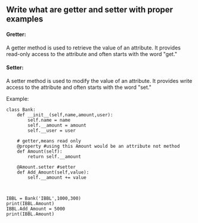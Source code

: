 ## Write what are getter and setter with proper examples

#### Gretter:
A getter method is used to retrieve the value of an attribute. It provides read-only access to the attribute and often starts with the word "get."

#### Setter:
A setter method is used to modify the value of an attribute. It provides write access to the attribute and often starts with the word "set."

Example:
```
class Bank:
    def __init__(self,name,amount,user):
        self.name = name
        self.__amount = amount
        self.__user = user

    # getter,means read only
    @property #using this Amount would be an attribute not method
    def Amount(self):
        return self.__amount
    
    @Amount.setter #setter 
    def Add_Amount(self,value):
        self.__amount += value



IBBL = Bank('IBBL',1000,300)
print(IBBL.Amount)
IBBL.Add_Amount = 5000
print(IBBL.Amount)
```
